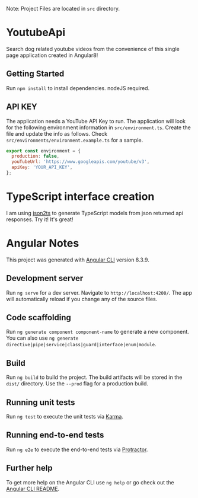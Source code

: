 Note: Project Files are located in `src` directory.

# YoutubeApi

Search dog related youtube videos from the convenience of this single page application created in Angular8!

## Getting Started

Run `npm install` to install dependencies. nodeJS required.

## API KEY

The application needs a YouTube API Key to run. The application will look for the following environment information in `src/environment.ts`. Create the file and update the info as follows. Check `src/environments/environment.example.ts` for a sample.

```javascript
export const environment = {
  production: false,
  youTubeUrl: 'https://www.googleapis.com/youtube/v3',
  apiKey: 'YOUR_API_KEY',
};
```

# TypeScript interface creation

I am using [json2ts](http://www.json2ts.com/) to generate TypeScript models from json returned api responses. Try it! It's great!


# Angular Notes

This project was generated with [Angular CLI](https://github.com/angular/angular-cli) version 8.3.9.

## Development server

Run `ng serve` for a dev server. Navigate to `http://localhost:4200/`. The app will automatically reload if you change any of the source files.

## Code scaffolding

Run `ng generate component component-name` to generate a new component. You can also use `ng generate directive|pipe|service|class|guard|interface|enum|module`.

## Build

Run `ng build` to build the project. The build artifacts will be stored in the `dist/` directory. Use the `--prod` flag for a production build.

## Running unit tests

Run `ng test` to execute the unit tests via [Karma](https://karma-runner.github.io).

## Running end-to-end tests

Run `ng e2e` to execute the end-to-end tests via [Protractor](http://www.protractortest.org/).

## Further help

To get more help on the Angular CLI use `ng help` or go check out the [Angular CLI README](https://github.com/angular/angular-cli/blob/master/README.md).

